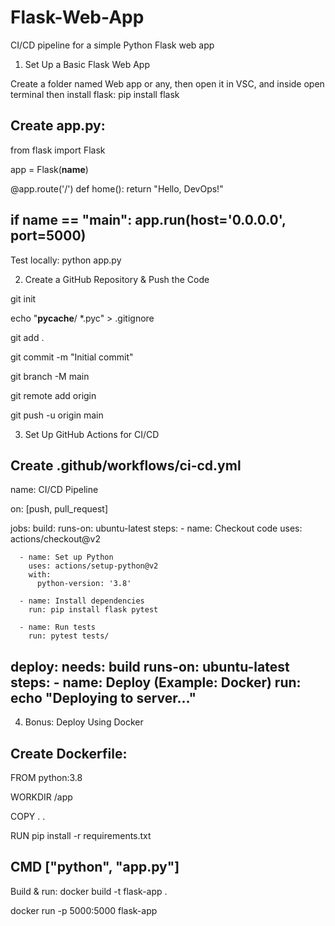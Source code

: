 # Flask-Web-App
CI/CD pipeline for a simple Python Flask web app

1. Set Up a Basic Flask Web App

Create a folder named Web app or any, then open it in VSC, and inside open terminal then install flask:
pip install flask

Create app.py:
--------------------
from flask import Flask

app = Flask(__name__)

@app.route('/')
def home():
    return "Hello, DevOps!"

if __name__ == "__main__":
    app.run(host='0.0.0.0', port=5000)
--------------------

Test locally:
python app.py


2. Create a GitHub Repository & Push the Code

git init

echo "__pycache__/
*.pyc" > .gitignore

git add .

git commit -m "Initial commit"

git branch -M main

git remote add origin <your-repo-url>

git push -u origin main


3. Set Up GitHub Actions for CI/CD

Create .github/workflows/ci-cd.yml
-----------------------------------
name: CI/CD Pipeline

on: [push, pull_request]

jobs:
  build:
    runs-on: ubuntu-latest
    steps:
      - name: Checkout code
        uses: actions/checkout@v2

      - name: Set up Python
        uses: actions/setup-python@v2
        with:
          python-version: '3.8'

      - name: Install dependencies
        run: pip install flask pytest

      - name: Run tests
        run: pytest tests/

  deploy:
    needs: build
    runs-on: ubuntu-latest
    steps:
      - name: Deploy (Example: Docker)
        run: echo "Deploying to server..."
-----------------------------------


4. Bonus: Deploy Using Docker

Create Dockerfile:
---------------------
FROM python:3.8

WORKDIR /app

COPY . .

RUN pip install -r requirements.txt

CMD ["python", "app.py"]
---------------------

Build & run:
docker build -t flask-app .

docker run -p 5000:5000 flask-app

